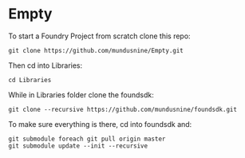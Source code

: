 # Empty

To start a Foundry Project from scratch clone this repo:

`git clone https://github.com/mundusnine/Empty.git`

Then cd into Libraries:

`cd Libraries`

While in Libraries folder clone the foundsdk:

`git clone --recursive https://github.com/mundusnine/foundsdk.git`

To make sure everything is there, cd into foundsdk and:
```
git submodule foreach git pull origin master
git submodule update --init --recursive

```